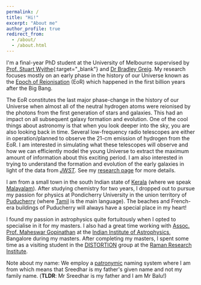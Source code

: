 ```yaml
---
permalink: /
title: "Hi!"
excerpt: "About me"
author_profile: true
redirect_from: 
  - /about/
  - /about.html
---
```


I'm a final-year PhD student at the University of Melbourne supervised by [Prof. Stuart Wyithe](https://blogs.unimelb.edu.au/stuart-wyithe/){:target="\_blank"} and [Dr Bradley Greig](https://findanexpert.unimelb.edu.au/profile/195326-bradley-greig). My research focuses mostly on an early phase in the history of our Universe known as the [Epoch of Reionisation](https://en.wikipedia.org/wiki/Reionization) (EoR) which happened in the first billion years after the Big Bang.

The EoR constitutes the last major phase-change in the history of our Universe when almost all of the neutral hydrogen atoms were reionised by the photons from the first generation of stars and galaxies. This had an impact on all subsequent galaxy formation and evolution. One of the cool things about astronomy is that when you look deeper into the sky, you are also looking back in time. Several low-frequency radio telescopes are either in operation/planned to observe the 21-cm emission of hydrogen from the EoR. I am interested in simulating what these telescopes will observe and how we can efficiently model the young Universe to extract the maximum amount of information about this exciting period. I am also interested in trying to understand the formation and evolution of the early galaxies in light of the data from [*JWST*](https://en.wikipedia.org/wiki/James_Webb_Space_Telescope#References). See my [research page](https://s-balu.github.io/research/) for more details.

I am from a small town in the south Indian state of [Kerala](https://en.wikipedia.org/wiki/Kerala) (where we speak [Malayalam](https://en.wikipedia.org/wiki/Malayalam)). After studying chemistry for two years, I dropped out to pursue my passion for physics at Pondicherry University in the union territory of [Puducherry](https://en.wikipedia.org/wiki/Pondicherry) (where [Tamil](https://en.wikipedia.org/wiki/Tamil_language) is the main language). The beaches and French-era buildings of Puducherry will always have a special place in my heart! 

I found my passion in astrophysics quite fortuitously when I opted to specialise in it for my masters. I also had a great time working with [Assoc. Prof. Maheswar Gopinathan](https://www.iiap.res.in/?q=user/541) at the [Indian Institute of Astrophysics](https://www.iiap.res.in/), Bangalore during my masters. After completing my masters, I spent some time as a visiting student in the [DISTORTION](https://wwws.rri.res.in/DISTORTION/) group at the [Raman Research Institute](https://www.rri.res.in/).

Note about my name: We employ a [patronymic](https://en.wikipedia.org/wiki/Patronymic#South_Asia) naming system where I am from which means that Sreedhar is my father's given name and not my family name. (**TLDR**: Mr Sreedhar is my father and I am Mr Balu!)
